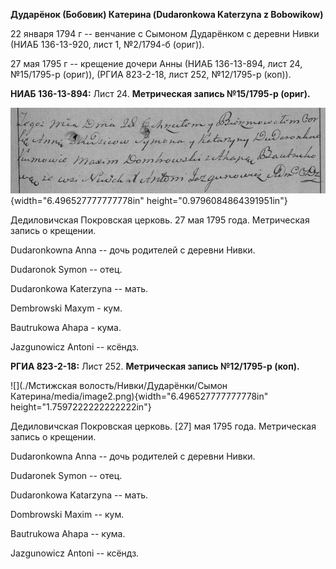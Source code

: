 **Дударёнок (Бобовик) Катерина (Dudaronkowa Katerzyna z Bobowikow)**

22 января 1794 г -- венчание с Сымоном Дударёнком с деревни Нивки (НИАБ
136-13-920, лист 1, №2/1794-б (ориг)).

27 мая 1795 г -- крещение дочери Анны (НИАБ 136-13-894, лист 24,
№15/1795-р (ориг)), (РГИА 823-2-18, лист 252, №12/1795-р (коп)).

**НИАБ 136-13-894:** Лист 24. **Метрическая запись №15/1795-р (ориг).**

![](./media/91e012149fc0938f38889ff0072165cf5587c952.png){width="6.496527777777778in"
height="0.9796084864391951in"}

Дедиловичская Покровская церковь. 27 мая 1795 года. Метрическая запись о
крещении.

Dudaronkowna Anna -- дочь родителей с деревни Нивки.

Dudaronоk Symon -- отец.

Dudaronkowa Katerzyna -- мать.

Dembrowski Maxym - кум.

Bautrukowa Ahapa - кума.

Jazgunowicz Antoni -- ксёндз.

**РГИА 823-2-18:** Лист 252. **Метрическая запись №12/1795-р (коп).**

![](./Мстижская волость/Нивки/Дударёнки/Сымон Катерина/media/image2.png){width="6.496527777777778in"
height="1.7597222222222222in"}

Дедиловичская Покровская церковь. \[27\] мая 1795 года. Метрическая
запись о крещении.

Dudaronkowna Anna -- дочь родителей с деревни Нивки.

Dudaronek Symon -- отец.

Dudaronkowa Katarzyna -- мать.

Dombrowski Maxim -- кум.

Bautrukowa Ahapa -- кума.

Jazgunowicz Antoni -- ксёндз.
